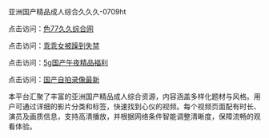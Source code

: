 亚洲国产精品成人综合久久久-0709ht

点击访问：<a href="https://heiliaoow5kzm.pages.dev">色77久久综合网</a>

点击访问：<a href="https://heiliao2dmwwy.pages.dev">乖乖女被躁到失禁</a>

点击访问：<a href="https://heiliaoll4qsx.pages.dev">5g国产午夜精品福利</a>

点击访问：<a href="https://heiliaowzu4ur.pages.dev">国产自拍录像最新</a>

本平台汇聚了丰富的亚洲国产精品成人综合资源，内容涵盖多样化题材与风格。用户可通过详细的影片分类和标签，快速找到心仪的视频。每个视频页面配有时长、演员及画质信息，支持高清播放，并根据网络条件智能调整清晰度，保障流畅的观看体验。

<span style="display:none;">[Canonical link](https://github.com/dangtho20250709/dangtho16 ）</span>
